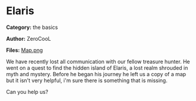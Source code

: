 # Elaris
**Category:** the basics

**Author:** ZeroCooL

**Files:** [Map.png](./chal/Map.png)

We have recently lost all communication with our fellow treasure hunter. He went on a quest to find the hidden island of Elaris, a lost realm shrouded in myth and mystery.
Before he began his journey he left us a copy of a map but it isn't very helpful, i'm sure there is something that is missing. 

Can you help us?
